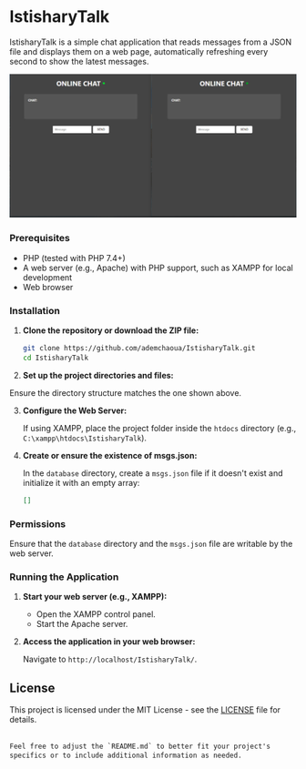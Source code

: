 # IstisharyTalk

IstisharyTalk is a simple chat application that reads messages from a JSON file and displays them on a web page, automatically refreshing every second to show the latest messages.

![image](online-chat.jpg)

### Prerequisites

- PHP (tested with PHP 7.4+)
- A web server (e.g., Apache) with PHP support, such as XAMPP for local development
- Web browser

### Installation

1. **Clone the repository or download the ZIP file:**
   ```bash
   git clone https://github.com/ademchaoua/IstisharyTalk.git
   cd IstisharyTalk
   ```

2. **Set up the project directories and files:**

Ensure the directory structure matches the one shown above.

3. **Configure the Web Server:**

    If using XAMPP, place the project folder inside the `htdocs` directory (e.g., `C:\xampp\htdocs\IstisharyTalk`).

4. **Create or ensure the existence of msgs.json:**

    In the `database` directory, create a `msgs.json` file if it doesn't exist and initialize it with an empty array:

     ```json
    []
     ```
### Permissions

Ensure that the `database` directory and the `msgs.json` file are writable by the web server.

### Running the Application

1. **Start your web server (e.g., XAMPP):**

   * Open the XAMPP control panel.
   * Start the Apache server.

2. **Access the application in your web browser:**

    Navigate to `http://localhost/IstisharyTalk/`.

## License

This project is licensed under the MIT License - see the [LICENSE](LICENSE) file for details.

```vbnet

Feel free to adjust the `README.md` to better fit your project's specifics or to include additional information as needed.

```